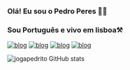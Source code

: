 ### Olá! Eu sou o Pedro Peres 👨‍💻
### Sou Português e vivo em lisboa⚒️

[![blog](https://img.shields.io/badge/WhatsApp-25D366?style=for-the-badge&logo=whatsapp&logoColor=white)](https://api.whatsapp.com/send/?phone=351962863274&text&type=phone_number&app_absent=0)
[![blog](https://img.shields.io/badge/Instagram-E4405F?style=for-the-badge&logo=instagram&logoColor=white)](https://www.instagram.com/p.e.d.r.i.t.ooo/)
[![blog](https://img.shields.io/badge/Discord-7289DA?style=for-the-badge&logo=discord&logoColor=white)](https://discord.gg/YhcGpvtw5y)
[![blog](https://img.shields.io/badge/YouTube-FF0000?style=for-the-badge&logo=youtube&logoColor=white)](https://www.youtube.com/channel/UCq6NRp-soJkqPAEkQv7aRkA)

![jogapedrito GitHub stats](https://github-readme-stats.vercel.app/api?username=jogapedrito&theme=github_dark&show_icons=true)
